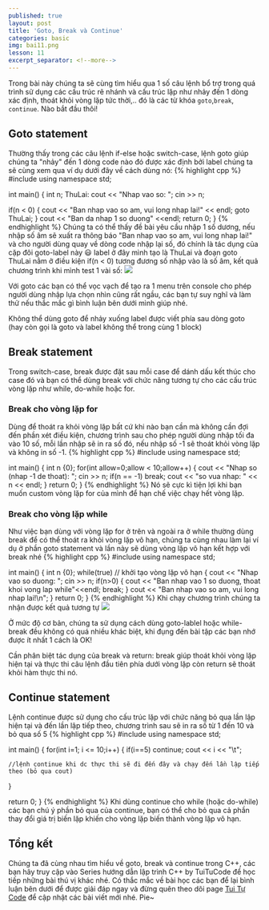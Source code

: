 ```yaml
---
published: true
layout: post
title: 'Goto, Break và Continue'
categories: basic
img: bai11.png
lesson: 11
excerpt_separator: <!--more-->
---
```

Trong bài này chúng ta sẽ cùng tìm hiểu qua 1 số câu lệnh bổ trợ trong quá trình sử dụng các cấu trúc rẽ nhánh và cấu trúc lặp như nhảy đến 1 dòng xác định, thoát khỏi vòng lặp tức thời,.. đó là các từ khóa ``goto``,``break``, ``continue``. Nào bắt đầu thôi!<!--more-->
## Goto statement
Thường thấy trong các câu lệnh if-else hoặc switch-case, lệnh goto giúp chúng ta "nhảy" đến 1 dòng code nào đó được xác định bởi label chúng ta sẽ cùng xem qua ví dụ dưới đây về cách dùng nó:
{% highlight cpp %}
#include <iostream>
using namespace std;

int main()
{
  int n;
  ThuLai:
  cout << "Nhap vao so: "; cin >> n;
  
  if(n < 0)
  {
    cout << "Ban nhap vao so am, vui long nhap lai!" << endl;
    goto ThuLai;
  }
  cout << "Ban da nhap 1 so duong" <<endl;
  return 0;
}
{% endhighlight %}
Chúng ta có thể thấy đề bài yêu cầu nhập 1 số dương, nếu nhập số âm sẽ xuất ra thông báo "Ban nhap vao so am, vui long nhap lai!" và cho người dùng quay về dòng code nhập lại số, đó chính là tác dụng của cặp đôi goto-label này 😃 label ở đây mình tạo là ThuLai và đoạn goto ThuLai nằm ở điều kiện if(n < 0) tương đương số nhập vào là số âm, kết quả chương trình khi mình test 1 vài số:
![](http://3.bp.blogspot.com/-vG6FMyga8OM/XH4z-Q9lD7I/AAAAAAAAAgM/9RaTKue6ViA-TK_uOC75LpnGcfwgEil-wCK4BGAYYCw/s1600/bai_3.6.1.PNG)

Với goto các bạn có thể vọc vạch để tạo ra 1 menu trên console cho phép người dùng nhập lựa chọn nhìn cũng rất ngầu, các bạn tự suy nghĩ và làm thử nếu thắc mắc gì bình luận bên dưới mình giúp nhé.

Không thể dùng goto để nhảy xuống label được viết phía sau dòng goto (hay còn gọi là goto và label không thể trong cùng 1 block)
## Break statement
Trong switch-case, break được đặt sau mỗi case để dánh dấu kết thúc cho case đó và bạn có thể dùng break với chức năng tương tự cho các cấu trúc vòng lặp như while, do-while hoặc for.
### Break cho vòng lặp for
Dùng để thoát ra khỏi vòng lặp bất cứ khi nào bạn cần mà không cần đợi đến phần xét điều kiện, chương trình sau cho phép người dùng nhập tối đa vào 10 số, mỗi lần nhập sẽ in ra số đó, nếu nhập số -1 sẽ thoát khỏi vòng lặp và không in số -1.
{% highlight cpp %}
#include <iostream>
using namespace std;

int main()
{
  int n {0};
  for(int allow=0;allow < 10;allow++)
  {
    cout << "Nhap so (nhap -1 de thoat): ";
    cin >> n;
    if(n == -1)
      break;
    cout << "so vua nhap: " << n << endl;
  }
  return 0;
}
{% endhighlight %}
Nó sẽ cực kì tiện lợi khi bạn muốn custom vòng lặp for của mình để hạn chế việc chạy hết vòng lặp.
### Break cho vòng lặp while
Như việc bạn dùng với vòng lặp for ở trên và ngoài ra ở while thường dùng break để có thể thoát ra khỏi vòng lặp vô hạn, chúng ta cùng nhau làm lại ví dụ ở phần goto statement và lần này sẽ dùng vòng lặp vô hạn kết hợp với break nhé
{% highlight cpp %}
#include <iostream>
using namespace std;

int main()
{
  int n {0};
  while(true) // khởi tạo vòng lặp vô hạn
  {
    cout << "Nhap vao so duong: ";
    cin >> n;
    if(n>0)
    {
      cout << "Ban nhap vao 1 so duong, thoat khoi vong lap while"<<endl;
      break;
    }
    cout << "Ban nhap vao so am, vui long nhap lai!\n";
  }
  return 0;
}
{% endhighlight %}
Khi chạy chương trình chúng ta nhận được kết quả tương tự
![](https://2.bp.blogspot.com/-M-ThH04zLTU/XH46hRAcyGI/AAAAAAAAAgY/gxskhl7DjCkrAprsu_gRQPVTBlCyjFGdQCK4BGAYYCw/s640/bai_3.6.2.PNG)

Ở mức độ cơ bản, chúng ta sử dụng cách dùng goto-lablel hoặc while-break đều không có quá nhiều khác biệt, khi đụng đến bài tập các bạn nhớ được ít nhất 1 cách là OK!

<div class="alert alert-info">
Cần phân biệt tác dụng của break và return: break giúp thoát khỏi vòng lặp hiện tại và thực thi câu lệnh đầu tiên phía dưới vòng lặp còn return sẽ thoát khỏi hàm thực thi nó.
</div>

## Continue statement
Lệnh continue được sử dụng cho cấu trúc lặp với chức năng bỏ qua lần lập hiện tại và đến lần lập tiếp theo, chương trình sau sẽ in ra số từ 1 đến 10 và bỏ qua số 5
{% highlight cpp %}
#include <iostream>
using namespace std;

int main()
{
  for(int i=1; i <= 10;i++)
  {
    if(i==5)
      continue;
    cout << i << "\t";
    
    //lệnh continue khi dc thực thi sẽ đi đến đây và chạy đến lần lập tiếp theo (bỏ qua cout)
  }

  return 0;
}
{% endhighlight %}
Khi dùng continue cho while (hoặc do-while) các bạn chú ý phần bỏ qua của continue, bạn có thể cho bỏ qua cả phần thay đổi giá trị biến lặp khiến cho vòng lặp biến thành vòng lặp vô hạn.
## Tổng kết
Chúng ta đã cùng nhau tìm hiểu về goto, break và continue trong C++, các bạn hãy truy cập vào Series hướng dẫn lập trình C++ by TuiTuCode để học tiếp những bài thú vị khác nhé.
Có thắc mắc về bài học các bạn để lại bình luận bên dưới để được giải đáp ngay và đừng quên theo dõi page [Tui Tự Code](https://www.facebook.com/shareAboutIT) để cập nhật các bài viết mới nhé. Pie~
